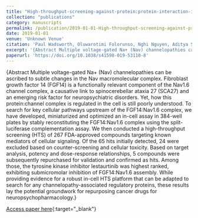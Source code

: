 ```yaml
---
title: "High-throughput-screening-against-protein:protein-interaction-interfaces-reveals-anti-cancer-therapeutics-as-potent-modulators-of-the-voltage-gated-Na+-channel-complex"
collection: "publications"
category: manuscripts
permalink: /publication/2019-01-01-High-throughput-screening-against-proteinprotein-interaction-interfaces-reveals-anti-cancer-therapeutics-as-potent-modulators-of-the-voltage-gated-Na-channel-complex
date: 2019-01-01
venue: 'Unknown Venue'
citation: 'Paul Wadsworth, Oluwarotimi Folorunso, Nghi Nguyen, Aditya Singh, Daniela D{\textquoteright}Amico, Reid Powell, David Brunell, John Allen, Clifford Stephan, Fernanda Laezza. &quot;High-throughput-screening-against-protein:protein-interaction-interfaces-reveals-anti-cancer-therapeutics-as-potent-modulators-of-the-voltage-gated-Na+-channel-complex.&quot; Unknown Venue, 2019.'
excerpt: '{Abstract Multiple voltage-gated Na+ (Nav) channelopathies can be ascribed to subtle changes in the Nav macromolecular complex. Fibroblast growth factor 14 (FGF14) is a functionally relevant component of the Nav1.6 channel complex, a causative link to spinocerebellar ataxia 27 (SCA27) and an emerging risk factor for neuropsychiatric disorders. Yet, how this protein:channel complex is regulated in the cell is still poorly understood. To search for key cellular pathways upstream of the FGF14:Nav1.6 complex, we have developed, miniaturized and optimized an in-cell assay in 384-well plates by stably reconstituting the FGF14:Nav1.6 complex using the split-luciferase complementation assay. We then conducted a high-throughput screening (HTS) of 267 FDA-approved compounds targeting known mediators of cellular signaling. Of the 65 hits initially detected, 24 were excluded based on counter-screening and cellular toxicity. Based on target analysis, potency and dose-response relationships, 5 compounds were subsequently repurchased for validation and confirmed as hits. Among those, the tyrosine kinase inhibitor lestaurtinib was highest ranked, exhibiting submicromolar inhibition of FGF14:Nav1.6 assembly. While providing evidence for a robust in-cell HTS platform that can be adapted to search for any channelopathy-associated regulatory proteins, these results lay the potential groundwork for repurposing cancer drugs for neuropsychopharmacology.}'
paperurl: 'https://doi.org/10.1038/s41598-019-53110-8'
---
```


{Abstract Multiple voltage-gated Na+ (Nav) channelopathies can be ascribed to subtle changes in the Nav macromolecular complex. Fibroblast growth factor 14 (FGF14) is a functionally relevant component of the Nav1.6 channel complex, a causative link to spinocerebellar ataxia 27 (SCA27) and an emerging risk factor for neuropsychiatric disorders. Yet, how this protein:channel complex is regulated in the cell is still poorly understood. To search for key cellular pathways upstream of the FGF14:Nav1.6 complex, we have developed, miniaturized and optimized an in-cell assay in 384-well plates by stably reconstituting the FGF14:Nav1.6 complex using the split-luciferase complementation assay. We then conducted a high-throughput screening (HTS) of 267 FDA-approved compounds targeting known mediators of cellular signaling. Of the 65 hits initially detected, 24 were excluded based on counter-screening and cellular toxicity. Based on target analysis, potency and dose-response relationships, 5 compounds were subsequently repurchased for validation and confirmed as hits. Among those, the tyrosine kinase inhibitor lestaurtinib was highest ranked, exhibiting submicromolar inhibition of FGF14:Nav1.6 assembly. While providing evidence for a robust in-cell HTS platform that can be adapted to search for any channelopathy-associated regulatory proteins, these results lay the potential groundwork for repurposing cancer drugs for neuropsychopharmacology.}

[Access paper here](https://doi.org/10.1038/s41598-019-53110-8){:target="_blank"}
